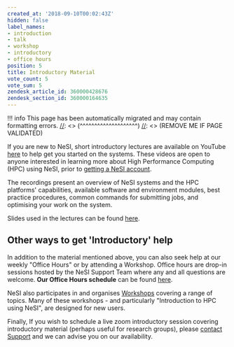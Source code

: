 ```yaml
---
created_at: '2018-09-10T00:02:43Z'
hidden: false
label_names:
- introduction
- talk
- workshop
- introductory
- office hours
position: 5
title: Introductory Material
vote_count: 5
vote_sum: 5
zendesk_article_id: 360000428676
zendesk_section_id: 360000164635
---
```




[//]: <> (REMOVE ME IF PAGE VALIDATED)
[//]: <> (vvvvvvvvvvvvvvvvvvvv)
!!! info
    This page has been automatically migrated and may contain formatting errors.
[//]: <> (^^^^^^^^^^^^^^^^^^^^)
[//]: <> (REMOVE ME IF PAGE VALIDATED)

<p>If you are new to NeSI, short introductory lectures are available on YouTube <a href="https://www.youtube.com/playlist?list=PLvbRzoDQPkuFsIzAWaIiYgs-kConq-Hjw">here</a> to help get you started on the systems. These videos are open to anyone interested in learning more about High Performance Computing (HPC) using NeSI, prior to <a href="https://www.nesi.org.nz/services/applyforaccess" target="_blank" rel="noopener">getting a NeSI account</a>.</p>
<p>The recordings present an overview of NeSI systems and the HPC platforms' capabilities, available software and environment modules, best practice procedures, common commands for submitting jobs, and optimising your work on the system.</p>
<p>Slides used in the lectures can be found <a href="https://docs.google.com/presentation/d/11TCaJnpZO-s-s4NQ1P0a89flewT7HXmn2PHrW-3EPYg/edit?usp=sharing" target="_self" rel="undefined">here</a>.</p>
<h2 id="01H8X9D0QBDVNM9C7PC9S7XX2J">Other ways to get 'Introductory' help</h2>
<p>In addition to the material mentioned above, you can also seek help at our weekly "Office Hours" or by attending a Workshop. Office hours are drop-in sessions hosted by the NeSI Support Team where any and all questions are welcome. <strong>Our Office Hours schedule</strong> can be found <a href="https://support.nesi.org.nz/hc/en-gb/articles/4830713922063">here</a>.</p>
<p>NeSI also participates in and organises <a href="https://www.nesi.org.nz/services/training">Workshops</a> covering a range of topics. Many of these workshops - and particularly "<span>Introduction to HPC using NeSI",</span> are designed for new users.</p>
<p id="01H8XAJ2M9TPY2G03BWDW6D56E">Finally, If you wish to schedule a live zoom introductory session covering introductory material (perhaps useful for research groups), please <a class="sc-hIVACf iidwfL" title="https://support.nesi.org.nz/hc/en-gb/requests/new" href="https://support.nesi.org.nz/hc/en-gb/requests/new">contact Support</a> and we can advise you on our availability.</p>